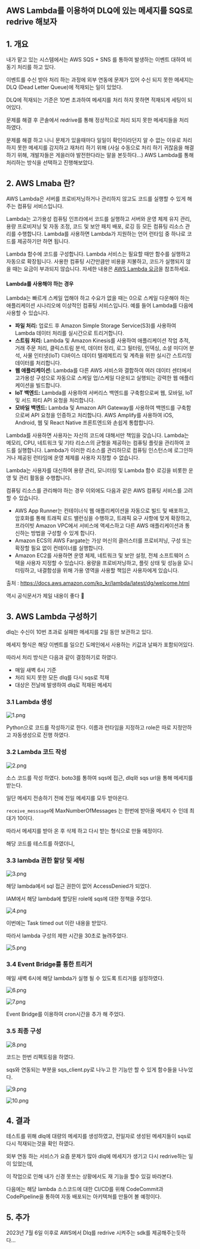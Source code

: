 ## AWS Lambda를 이용하여 DLQ에 있는 메세지를 SQS로 redrive 해보자

## 1. 개요

내가 맡고 있는 시스템에서는 AWS SQS + SNS 를 통하여 발생하는 이벤트 대하여 비동기 처리를 하고 있다.

이벤트를 수신 받아 처리 하는 과정에 외부 연동에 문제가 있어 수신 되지 못한 메세지는 DLQ (Dead Letter Queue)에 적재되는 일이 있었다.

DLQ에 적재되는 기준은 10번 초과하여 메세지를 처리 하지 못하면 적재되게 세팅이 되어있다.

문제를 해결 후 콘솔에서 redrive를 통해 정상적으로 처리 되지 못한 메세지들을 처리 하였다.

문제를 해결 하고 나니 문제가 있을때마다 일일이 확인이라던지 알 수 없는 이유로 처리하지 못한 메세지를 감지하고 재처리 하기 위해 (사실 수동으로 처리 하기 귀찮음을 해결 하기 위해, 개발자들은 게을러야 발전한다라는 말을 본듯하다...) AWS Lambda를 통해 처리하는 방식을 선택하고 진행해보았다.



## 2. AWS Lmaba 란?

AWS Lambda은 서버를 프로비저닝하거나 관리하지 않고도 코드를 실행할 수 있게 해주는 컴퓨팅 서비스입니다.

Lambda는 고가용성 컴퓨팅 인프라에서 코드를 실행하고 서버와 운영 체제 유지 관리, 용량 프로비저닝 및 자동 조정, 코드 및 보안 패치 배포, 로깅 등 모든 컴퓨팅 리소스 관리를 수행합니다. Lambda를 사용하면 Lambda가 지원하는 언어 런타임 중 하나로 코드를 제공하기만 하면 됩니다.

Lambda 함수에 코드를 구성합니다. Lambda 서비스는 필요할 때만 함수를 실행하고 자동으로 확장됩니다. 사용한 컴퓨팅 시간만큼만 비용을 지불하고, 코드가 실행되지 않을 때는 요금이 부과되지 않습니다. 자세한 내용은 [AWS Lambda 요금](http://aws.amazon.com/lambda/pricing/)을 참조하세요.

#### Lambda를 사용해야 하는 경우

Lambda는 빠르게 스케일 업해야 하고 수요가 없을 때는 0으로 스케일 다운해야 하는 애플리케이션 시나리오에 이상적인 컴퓨팅 서비스입니다. 예를 들어 Lambda를 다음에 사용할 수 있습니다.

- **파일 처리:** 업로드 후 Amazon Simple Storage Service(S3)를 사용하여 Lambda 데이터 처리를 실시간으로 트리거합니다.
- **스트림 처리:** Lambda 및 Amazon Kinesis를 사용하여 애플리케이션 작업 추적, 거래 주문 처리, 클릭스트림 분석, 데이터 정리, 로그 필터링, 인덱싱, 소셜 미디어 분석, 사물 인터넷(IoT) 디바이스 데이터 텔레메트리 및 계측을 위한 실시간 스트리밍 데이터를 처리합니다.
- **웹 애플리케이션:** Lambda를 다른 AWS 서비스와 결합하여 여러 데이터 센터에서 고가용성 구성으로 자동으로 스케일 업/스케일 다운되고 실행되는 강력한 웹 애플리케이션을 빌드합니다.
- **IoT 백엔드:** Lambda를 사용하여 서버리스 백엔드를 구축함으로써 웹, 모바일, IoT 및 서드 파티 API 요청을 처리합니다.
- **모바일 백엔드:** Lambda 및 Amazon API Gateway를 사용하여 백엔드를 구축함으로써 API 요청을 인증하고 처리합니다. AWS Amplify를 사용하여 iOS, Android, 웹 및 React Native 프론트엔드와 손쉽게 통합합니다.

Lambda를 사용하면 사용자는 자신의 코드에 대해서만 책임을 갖습니다. Lambda는 메모리, CPU, 네트워크 및 기타 리소스의 균형을 제공하는 컴퓨팅 플릿을 관리하여 코드를 실행합니다. Lambda가 이러한 리소스를 관리하므로 컴퓨팅 인스턴스에 로그인하거나 제공된 런타임에 운영 체제를 사용자 지정할 수 없습니다.

Lambda는 사용자를 대신하여 용량 관리, 모니터링 및 Lambda 함수 로깅을 비롯한 운영 및 관리 활동을 수행합니다.

컴퓨팅 리소스를 관리해야 하는 경우 이외에도 다음과 같은 AWS 컴퓨팅 서비스를 고려할 수 있습니다.

- AWS App Runner는 컨테이너식 웹 애플리케이션을 자동으로 빌드 및 배포하고, 암호화를 통해 트래픽 로드 밸런싱을 수행하고, 트래픽 요구 사항에 맞게 확장하고, 프라이빗 Amazon VPC에서 서비스에 액세스하고 다른 AWS 애플리케이션과 통신하는 방법을 구성할 수 있게 합니다.
- Amazon ECS의 AWS Fargate는 가상 머신의 클러스터를 프로비저닝, 구성 또는 확장할 필요 없이 컨테이너를 실행합니다.
- Amazon EC2를 사용하면 운영 체제, 네트워크 및 보안 설정, 전체 소프트웨어 스택을 사용자 지정할 수 있습니다. 용량을 프로비저닝하고, 플릿 상태 및 성능을 모니터링하고, 내결함성을 위해 가용 영역을 사용할 책임은 사용자에게 있습니다.

출처 : https://docs.aws.amazon.com/ko_kr/lambda/latest/dg/welcome.html



역시 공식문서가 제일 내용이 좋다 🙂



## 3. AWS Lambda 구성하기

dlq는 수신이 10번 초과로 실패한 메세지를 2일 동안 보관하고 있다.

메세지 형식은 해당 이벤트를 일으킨 도메인에서 사용하는 키값과 날짜가 포함되어있다.

따라서 처리 방식은 다음과 같이 결정하기로 하였다.

- 매일 새벽 6시 기준
- 처리 되지 못한 모든 dlq를 다시 sqs로 적재
- 대상은 전날에 발생하여 dlq로 적재된 메세지



### 3.1 Lambda 생성

![1.png](https://github.com/G0RANI/eye-opener/blob/main/image/9-718ed6b5/1.png?raw=true)

Python으로 코드를 작성하기로 한다. 이름과 런타임을 지정하고 role은 따로 지정안하고 자동생성으로 진행 하였다.



### 3.2 Lambda 코드 작성

![2.png](https://github.com/G0RANI/eye-opener/blob/main/image/9-718ed6b5/2.png?raw=true)

소스 코드를 작성 하였다. boto3를 통하여 sqs에 접근, dlq와 sqs url을 통해 메세지를 받는다.

일단 메세지 전송하기 전에 전일 메세지를 모두 받아온다.

`receive_messsage`에 MaxNumberOfMessages 는 한번에 받아올 메세지 수 인데 최대가 10이다.

따라서 메세지를 받아 온 후 삭제 하고 다시 받는 형식으로 만들 예정이다.

해당 코드를 테스트를 하였더니,



### 3.3 lambda 권한 할당 및 세팅

![3.png](https://github.com/G0RANI/eye-opener/blob/main/image/9-718ed6b5/3.png?raw=true)

해당 lambda에서 sql 접근 권한이 없어 AccessDenied가 되었다.

IAM에서 해당 lambda에 할당된 role에 sqs에 대한 정책을 주었다.

![4.png](https://github.com/G0RANI/eye-opener/blob/main/image/9-718ed6b5/4.png?raw=true)

이번에는 Task timed out 이란 내용을 받았다.

따라서 lambda 구성의 제한 시간을 30초로 늘려주었다.

![5.png](https://github.com/G0RANI/eye-opener/blob/main/image/9-718ed6b5/5.png?raw=true)



### 3.4 Event Bridge를 통한 트리거

매일 새벽 6시에 해당 lambda가 실행 될 수 있도록 트리거를 설정하였다.

![6.png](https://github.com/G0RANI/eye-opener/blob/main/image/9-718ed6b5/6.png?raw=true)

![7.png](https://github.com/G0RANI/eye-opener/blob/main/image/9-718ed6b5/7.png?raw=true)

Event Bridge를 이용하여 cron시간을 추가 해 주었다.



### 3.5 최종 구성

![8.png](https://github.com/G0RANI/eye-opener/blob/main/image/9-718ed6b5/8.png?raw=true)

코드는 한번 리펙토링을 하였다.

sqs와 연동되는 부분을 sqs_client.py로 나누고 한 기능만 할 수 있게 함수들을 나누었다.

![9.png](https://github.com/G0RANI/eye-opener/blob/main/image/9-718ed6b5/9.png?raw=true)

![10.png](https://github.com/G0RANI/eye-opener/blob/main/image/9-718ed6b5/10.png?raw=true)



## 4. 결과

테스트를 위해 dlq에 대량의 메세지를 생성하였고, 전일자로 생성된 메세지들이 sqs로 다시 적재되는것을 확인 하였다.

외부 연동 하는 서비스가 요즘 문제가 많아 dlq에 메세지가 생기고 다시 redrive하는 일이 있었는데,

이 작업으로 인해 내가 신경 못쓰는 상황에서도 재 기능을 할수 있길 바라본다.

다음에는 해당 lambda 소스코드에 대한 CI/CD를 위해 CodeCommit과 CodePipeline을 통하여 자동 배포되는 아키텍쳐를 만들어 볼 예정이다.

## 5. 추가
2023년 7월 6일 이후로 AWS에서 Dlq를 redrive 시켜주는 sdk를 제공해주는듯하다...
